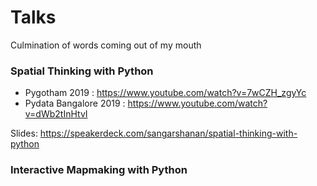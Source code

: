 # Talks 

Culmination of words coming out of my mouth

### Spatial Thinking with Python

- Pygotham 2019 : https://www.youtube.com/watch?v=7wCZH_zgyYc
- Pydata Bangalore 2019 : https://www.youtube.com/watch?v=dWb2tInHtvI   

Slides: https://speakerdeck.com/sangarshanan/spatial-thinking-with-python


### Interactive Mapmaking with Python

